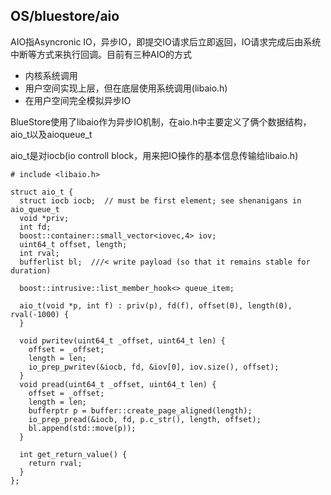 ## OS/bluestore/aio

AIO指Asyncronic IO，异步IO，即提交IO请求后立即返回，IO请求完成后由系统中断等方式来执行回调。目前有三种AIO的方式

* 内核系统调用
* 用户空间实现上层，但在底层使用系统调用\(libaio.h\)
* 在用户空间完全模拟异步IO

BlueStore使用了libaio作为异步IO机制，在aio.h中主要定义了俩个数据结构，aio\_t以及aioqueue\_t

aio\_t是对iocb\(io controll block，用来把IO操作的基本信息传输给libaio.h\)

```
# include <libaio.h>

struct aio_t {
  struct iocb iocb;  // must be first element; see shenanigans in aio_queue_t
  void *priv;
  int fd;
  boost::container::small_vector<iovec,4> iov;
  uint64_t offset, length;
  int rval;
  bufferlist bl;  ///< write payload (so that it remains stable for duration)

  boost::intrusive::list_member_hook<> queue_item;

  aio_t(void *p, int f) : priv(p), fd(f), offset(0), length(0), rval(-1000) {
  }

  void pwritev(uint64_t _offset, uint64_t len) {
    offset = _offset;
    length = len;
    io_prep_pwritev(&iocb, fd, &iov[0], iov.size(), offset);
  }
  void pread(uint64_t _offset, uint64_t len) {
    offset = _offset;
    length = len;
    bufferptr p = buffer::create_page_aligned(length);
    io_prep_pread(&iocb, fd, p.c_str(), length, offset);
    bl.append(std::move(p));
  }

  int get_return_value() {
    return rval;
  }
};
```



